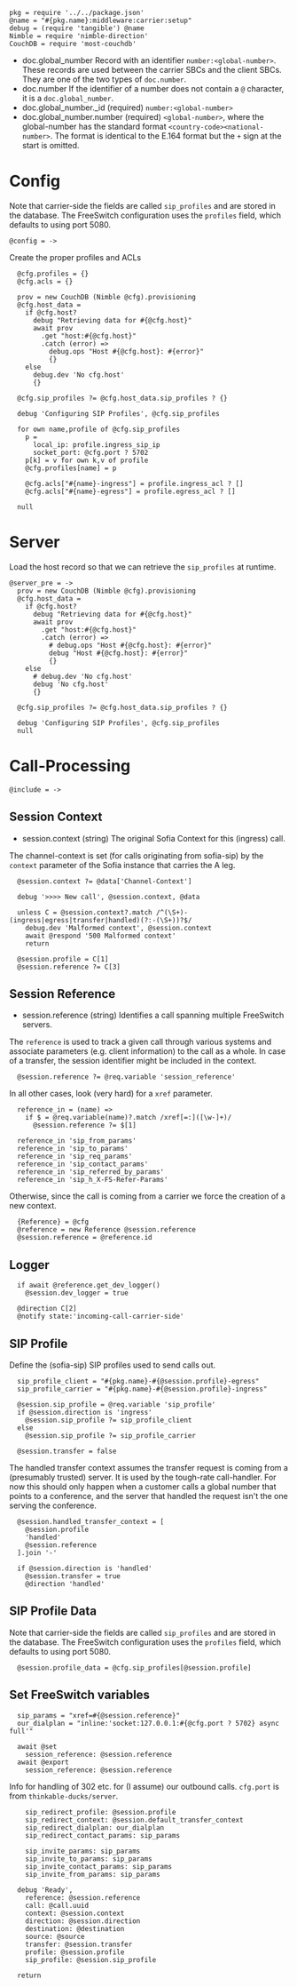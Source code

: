     pkg = require '../../package.json'
    @name = "#{pkg.name}:middleware:carrier:setup"
    debug = (require 'tangible') @name
    Nimble = require 'nimble-direction'
    CouchDB = require 'most-couchdb'

* doc.global_number Record with an identifier `number:<global-number>`. These records are used between the carrier SBCs and the client SBCs. They are one of the two types of `doc.number`.
* doc.number If the identifier of a number does not contain a `@` character, it is a `doc.global_number`.
* doc.global_number._id (required) `number:<global-number>`
* doc.global_number.number (required) `<global-number>`, where the global-number has the standard format `<country-code><national-number>`. The format is identical to the E.164 format but the `+` sign at the start is omitted.

Config
======

Note that carrier-side the fields are called `sip_profiles` and are stored in the database.
The FreeSwitch configuration uses the `profiles` field, which defaults to using port 5080.

    @config = ->

Create the proper profiles and ACLs

      @cfg.profiles = {}
      @cfg.acls = {}

      prov = new CouchDB (Nimble @cfg).provisioning
      @cfg.host_data =
        if @cfg.host?
          debug "Retrieving data for #{@cfg.host}"
          await prov
            .get "host:#{@cfg.host}"
            .catch (error) =>
              debug.ops "Host #{@cfg.host}: #{error}"
              {}
        else
          debug.dev 'No cfg.host'
          {}

      @cfg.sip_profiles ?= @cfg.host_data.sip_profiles ? {}

      debug 'Configuring SIP Profiles', @cfg.sip_profiles

      for own name,profile of @cfg.sip_profiles
        p =
          local_ip: profile.ingress_sip_ip
          socket_port: @cfg.port ? 5702
        p[k] = v for own k,v of profile
        @cfg.profiles[name] = p

        @cfg.acls["#{name}-ingress"] = profile.ingress_acl ? []
        @cfg.acls["#{name}-egress"] = profile.egress_acl ? []

      null

Server
======

Load the host record so that we can retrieve the `sip_profiles` at runtime.

    @server_pre = ->
      prov = new CouchDB (Nimble @cfg).provisioning
      @cfg.host_data =
        if @cfg.host?
          debug "Retrieving data for #{@cfg.host}"
          await prov
            .get "host:#{@cfg.host}"
            .catch (error) =>
              # debug.ops "Host #{@cfg.host}: #{error}"
              debug "Host #{@cfg.host}: #{error}"
              {}
        else
          # debug.dev 'No cfg.host'
          debug 'No cfg.host'
          {}

      @cfg.sip_profiles ?= @cfg.host_data.sip_profiles ? {}

      debug 'Configuring SIP Profiles', @cfg.sip_profiles
      null

Call-Processing
===============

    @include = ->

Session Context
---------------

* session.context (string) The original Sofia Context for this (ingress) call.

The channel-context is set (for calls originating from sofia-sip) by the `context` parameter of the Sofia instance that carries the A leg.

      @session.context ?= @data['Channel-Context']

      debug '>>>> New call', @session.context, @data

      unless C = @session.context?.match /^(\S+)-(ingress|egress|transfer|handled)(?:-(\S+))?$/
        debug.dev 'Malformed context', @session.context
        await @respond '500 Malformed context'
        return

      @session.profile = C[1]
      @session.reference ?= C[3]

Session Reference
-----------------

* session.reference (string) Identifies a call spanning multiple FreeSwitch servers.

The `reference` is used to track a given call through various systems and associate parameters (e.g. client information) to the call as a whole.
In case of a transfer, the session identifier might be included in the context.

      @session.reference ?= @req.variable 'session_reference'

In all other cases, look (very hard) for a `xref` parameter.

      reference_in = (name) =>
        if $ = @req.variable(name)?.match /xref[=:]([\w-]+)/
          @session.reference ?= $[1]

      reference_in 'sip_from_params'
      reference_in 'sip_to_params'
      reference_in 'sip_req_params'
      reference_in 'sip_contact_params'
      reference_in 'sip_referred_by_params'
      reference_in 'sip_h_X-FS-Refer-Params'

Otherwise, since the call is coming from a carrier we force the creation of a new context.

      {Reference} = @cfg
      @reference = new Reference @session.reference
      @session.reference = @reference.id

Logger
------

      if await @reference.get_dev_logger()
        @session.dev_logger = true

      @direction C[2]
      @notify state:'incoming-call-carrier-side'

SIP Profile
-----------

Define the (sofia-sip) SIP profiles used to send calls out.

      sip_profile_client = "#{pkg.name}-#{@session.profile}-egress"
      sip_profile_carrier = "#{pkg.name}-#{@session.profile}-ingress"

      @session.sip_profile = @req.variable 'sip_profile'
      if @session.direction is 'ingress'
        @session.sip_profile ?= sip_profile_client
      else
        @session.sip_profile ?= sip_profile_carrier

      @session.transfer = false

The handled transfer context assumes the transfer request is coming from a (presumably trusted) server. It is used by the tough-rate call-handler.
For now this should only happen when a customer calls a global number that points to a conference, and the server that handled the request isn't the one serving the conference.

      @session.handled_transfer_context = [
        @session.profile
        'handled'
        @session.reference
      ].join '-'

      if @session.direction is 'handled'
        @session.transfer = true
        @direction 'handled'

SIP Profile Data
----------------

Note that carrier-side the fields are called `sip_profiles` and are stored in the database.
The FreeSwitch configuration uses the `profiles` field, which defaults to using port 5080.

      @session.profile_data = @cfg.sip_profiles[@session.profile]

Set FreeSwitch variables
------------------------

      sip_params = "xref=#{@session.reference}"
      our_dialplan = "inline:'socket:127.0.0.1:#{@cfg.port ? 5702} async full'"

      await @set
        session_reference: @session.reference
      await @export
        session_reference: @session.reference

Info for handling of 302 etc. for (I assume) our outbound calls. `cfg.port` is from `thinkable-ducks/server`.

        sip_redirect_profile: @session.profile
        sip_redirect_context: @session.default_transfer_context
        sip_redirect_dialplan: our_dialplan
        sip_redirect_contact_params: sip_params

        sip_invite_params: sip_params
        sip_invite_to_params: sip_params
        sip_invite_contact_params: sip_params
        sip_invite_from_params: sip_params

      debug 'Ready',
        reference: @session.reference
        call: @call.uuid
        context: @session.context
        direction: @session.direction
        destination: @destination
        source: @source
        transfer: @session.transfer
        profile: @session.profile
        sip_profile: @session.sip_profile

      return
